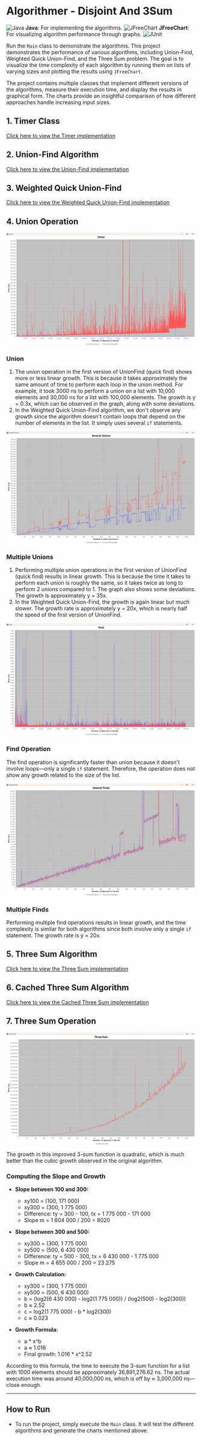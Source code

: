 # Algorithmer - Disjoint And 3Sum 
![Java](https://img.icons8.com/color/48/000000/java-coffee-cup-logo.png) **Java**: For implementing the algorithms.
![JFreeChart](https://img.icons8.com/color/48/000000/graph.png) **JFreeChart**: For visualizing algorithm performance through graphs.
![JUnit](https://img.icons8.com/external-flat-juicy-fish/50/000000/external-junit-testing-tools-flat-flat-juicy-fish.png) 


Run the `Main` class to demonstrate the algorithms.
This project demonstrates the performance of various algorithms, including Union-Find, Weighted Quick Union-Find, and the Three Sum problem. The goal is to visualize the time complexity of each algorithm by running them on lists of varying sizes and plotting the results using `JFreeChart`.

The project contains multiple classes that implement different versions of the algorithms, measure their execution time, and display the results in graphical form. The charts provide an insightful comparison of how different approaches handle increasing input sizes.

## 1. Timer Class
[Click here to view the Timer implementation](./src/timer/Timer.java)

## 2. Union-Find Algorithm
[Click here to view the Union-Find implementation](./src/unionfind/UnionFind.java)

## 3. Weighted Quick Union-Find
[Click here to view the Weighted Quick Union-Find implementation](./src/wqunionfind/WQUnionFind.java)

## 4. Union Operation
![Union](./images/Union.png)

### Union
1. The union operation in the first version of UnionFind (quick find) shows more or less linear growth. This is because it takes approximately the same amount of time to perform each loop in the union method. For example, it took 3000 ns to perform a union on a list with 10,000 elements and 30,000 ns for a list with 100,000 elements. The growth is y = 0.3x, which can be observed in the graph, along with some deviations.
2. In the Weighted Quick Union-Find algorithm, we don't observe any growth since the algorithm doesn't contain loops that depend on the number of elements in the list. It simply uses several `if` statements.

![Several Unions](./images/SeveralUnions.png)

### Multiple Unions
1. Performing multiple union operations in the first version of UnionFind (quick find) results in linear growth. This is because the time it takes to perform each union is roughly the same, so it takes twice as long to perform 2 unions compared to 1. The graph also shows some deviations. The growth is approximately y = 35x.
2. In the Weighted Quick Union-Find, the growth is again linear but much slower. The growth rate is approximately y = 20x, which is nearly half the speed of the first version of UnionFind.

![Find](./images/Find.png)

### Find Operation
The find operation is significantly faster than union because it doesn't involve loops—only a single `if` statement. Therefore, the operation does not show any growth related to the size of the list.

![Several Finds](./images/SeveralFinds.png)

### Multiple Finds
Performing multiple find operations results in linear growth, and the time complexity is similar for both algorithms since both involve only a single `if` statement. The growth rate is y = 20x.

## 5. Three Sum Algorithm
[Click here to view the Three Sum implementation](./src/threesum/ThreeSum.java)

## 6. Cached Three Sum Algorithm
[Click here to view the Cached Three Sum implementation](./src/threesum/ThreeSumCaching.java)

## 7. Three Sum Operation
![Three Sum](./images/ThreeSum.png)

The growth in this improved 3-sum function is quadratic, which is much better than the cubic growth observed in the original algorithm.

### Computing the Slope and Growth

- **Slope between 100 and 300:**
    - xy100 = (100, 171 000)
    - xy300 = (300, 1 775 000)
    - Difference: ty = 300 - 100, tx = 1 775 000 - 171 000
    - Slope m = 1 604 000 / 200 = 8020

- **Slope between 300 and 500:**
    - xy300 = (300, 1 775 000)
    - xy500 = (500, 6 430 000)
    - Difference: ty = 500 - 300, tx = 6 430 000 - 1 775 000
    - Slope m = 4 655 000 / 200 = 23 275

- **Growth Calculation:**
    - xy300 = (300, 1 775 000)
    - xy500 = (500, 6 430 000)
    - b = (log2(6 430 000) - log2(1 775 000)) / (log2(500) - log2(300))
    - b ≈ 2.52
    - c = log2(1 775 000) - b * log2(300)
    - c ≈ 0.023

- **Growth Formula:**
    - a * x^b
    - a ≈ 1.016
    - Final growth: 1.016 * x^2.52

According to this formula, the time to execute the 3-sum function for a list with 1000 elements should be approximately 36,891,276.62 ns. The actual execution time was around 40,000,000 ns, which is off by ≈ 3,000,000 ns—close enough.

---

## How to Run
- To run the project, simply execute the `Main` class. It will test the different algorithms and generate the charts mentioned above.